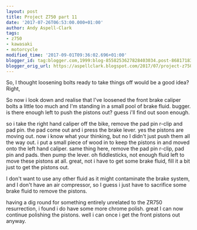 ```yaml
---
layout: post
title: Project Z750 part 11
date: '2017-07-26T06:53:00.000+01:00'
author: Andy Aspell-Clark
tags:
- z750
- kawasaki
- motorcycle
modified_time: '2017-09-01T09:36:02.696+01:00'
blogger_id: tag:blogger.com,1999:blog-8558253627828403034.post-8681718339247957541
blogger_orig_url: https://aspellclark.blogspot.com/2017/07/project-z750-part-11.html
---
```


So, I thought loosening bolts ready to take things off would be a good idea? Right,

So now i look down and realise that I've loosened the front brake caliper bolts a little too much and I'm standing in a small pool of brake fluid. bugger. is there enough left to push the pistons out? guess i'll find out soon enough.

so i take the right hand caliper off the bike, remove the pad pin r-clip and pad pin. the pad come out and i press the brake lever. yes the pistons are moving out. now i know what your thinking, but no I didn't just push them all the way out. i put a small piece of wood in to keep the pistons in and moved onto the left hand caliper. same thing here, remove the pad pin r-clip, pad pin and pads. then pump the lever. oh fiddlesticks, not enough fluid left to move these pistons at all. great, not i have to get some brake fluid, fill it a bit just to get the pistons out.

I don't want to use any other fluid as it might contaminate the brake system, and I don't have an air compressor, so I guess i just have to sacrifice some brake fluid to remove the pistons.

having a dig round for something entirely unrelated to the ZR750 resurrection, i found i do have some more chrome polish. great I can now continue polishing the pistons. well i can once i get the front pistons out anyway.




